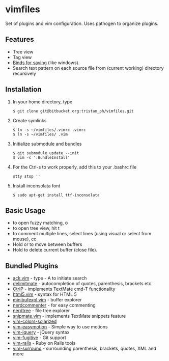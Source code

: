vimfiles
========

Set of plugins and vim configuration. Uses pathogen to organize plugins.

Features
---------
 * Tree view
 * Tag view
 * [Binds <C-s> for saving](http://sigttou.com/vim-ctrl-s) (like windows).
 * Search text pattern on each source file from (current working) directory recursively

Installation
------------
 1. In your home directory, type

        $ git clone git@bitbucket.org:tristan_ph/vimfiles.git

 2. Create symlinks

        $ ln -s ~/vimfiles/.vimrc .vimrc
        $ ln -s ~/vimfiles/ .vim

 3. Initialize submodule and bundles

        $ git submodule update --init
        $ vim -c ':BundleInstall'

 4. For the Ctrl-s to work properly, add this to your .bashrc file

        stty stop ''

 5. Install inconsolata font

        $ sudo apt-get install ttf-inconsolata

Basic Usage
-----------
 * to open fuzzy matching, <Leader>o
 * to open tree view, hit <Leader>t
 * to comment multiple lines, select lines
   (using visual or select from mouse), <Leader>cc
 * Hold <C-h> or <C-l> to move between buffers
 * Hold <C-d> to delete current buffer (close file).

Bundled Plugins
---------------
 * [ack.vim](https://github.com/mileszs/ack.vim) - type <leader> - A to initiate search
 * [delimitmate](https://github.com/Raimondi/delimitMate.git) - autocompletion of quotes, parenthesis, brackets etc.
 * [CtrlP](https://github.com/kien/ctrlp.vim) - implements TextMate cmd-T functionality
 * [html5.vim](https://github.com/othree/html5.vim.git) - syntax for HTML 5
 * [minibufexpl.vim](https://github.com/fholgado/minibufexpl.vim.git) - buffer explorer
 * [nerdcommenter](https://github.com/scrooloose/nerdcommenter.git) - for easy commenting
 * [nerdtree](https://github.com/scrooloose/nerdtree.git) - file tree explorer
 * [snipmate.vim](https://github.com/msanders/snipmate.vim.git) - implements TextMate snippets feature
 * [vim-colors-solarized](https://github.com/altercation/vim-colors-solarized.git)
 * [vim-easymotion](https://github.com/Lokaltog/vim-easymotion.git) - Simple way to use motions
 * [vim-jquery](https://github.com/itspriddle/vim-jquery.git) - jQuery syntax
 * [vim-fugitive](https://github.com/tpope/vim-fugitive.git) - Git support
 * [vim-rails](https://github.com/tpope/vim-rails.git) - Ruby on Rails tools
 * [vim-surround](https://github.com/tpope/vim-surround.git) - surrounding parenthesis, brackets, quotes, XML and more

